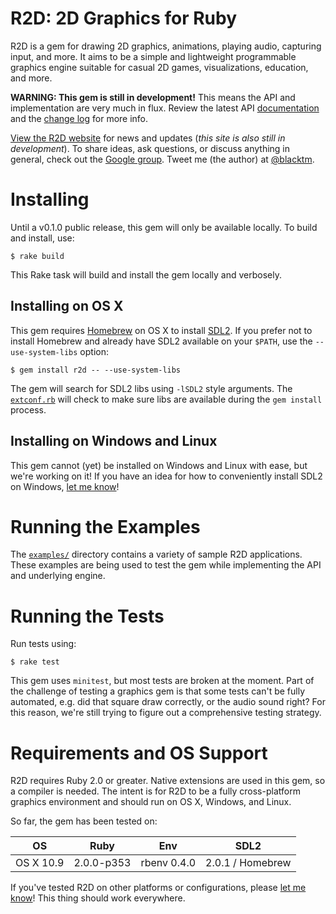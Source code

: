 # R2D: 2D Graphics for Ruby

R2D is a gem for drawing 2D graphics, animations, playing audio, capturing input, and more. It aims to be a simple and lightweight programmable graphics engine suitable for casual 2D games, visualizations, education, and more.

**WARNING: This gem is still in development!** This means the API and implementation are very much in flux. Review the latest API [documentation](http://www.ruby2d.com/docs) and the [change log](http://www.ruby2d.com/docs/history.html) for more info.

[View the R2D website](http://www.ruby2d.com) for news and updates (*this site is also still in development*). To share ideas, ask questions, or discuss anything in general, check out the [Google group](https://groups.google.com/d/forum/r2d-gem). Tweet me (the author) at [@blacktm](https://twitter.com/blacktm).

# Installing

Until a v0.1.0 public release, this gem will only be available locally. To build and install, use:

```
$ rake build
```

This Rake task will build and install the gem locally and verbosely.

## Installing on OS X

This gem requires [Homebrew](http://brew.sh) on OS X to install [SDL2](http://www.libsdl.org). If you prefer not to install Homebrew and already have SDL2 available on your `$PATH`, use the `--use-system-libs` option:

```
$ gem install r2d -- --use-system-libs
```

The gem will search for SDL2 libs using `-lSDL2` style arguments. The [`extconf.rb`](/ext/r2d/extconf.rb) will check to make sure libs are available during the `gem install` process.

## Installing on Windows and Linux

This gem cannot (yet) be installed on Windows and Linux with ease, but we're working on it! If you have an idea for how to conveniently install SDL2 on Windows, [let me know](https://twitter.com/blacktm)!

# Running the Examples

The [`examples/`](/examples) directory contains a variety of sample R2D applications. These examples are being used to test the gem while implementing the API and underlying engine.

# Running the Tests

Run tests using:

```
$ rake test
```

This gem uses `minitest`, but most tests are broken at the moment. Part of the challenge of testing a graphics gem is that some tests can't be fully automated, e.g. did that square draw correctly, or the audio sound right? For this reason, we're still trying to figure out a comprehensive testing strategy.

# Requirements and OS Support

R2D requires Ruby 2.0 or greater. Native extensions are used in this gem, so a compiler is needed. The intent is for R2D to be a fully cross-platform graphics environment and should run on OS X, Windows, and Linux.

So far, the gem has been tested on:

| OS        | Ruby       | Env         | SDL2             |
| --------- | ---------- | ----------- | ---------------- |
| OS X 10.9 | 2.0.0-p353 | rbenv 0.4.0 | 2.0.1 / Homebrew |

<!-- - Windows 7 32-bit using the [RubyInstaller](http://rubyinstaller.org/) for Windows and the [MinGW DevKit](http://rubyinstaller.org/add-ons/devkit/) (required for building native extensions). -->

If you've tested R2D on other platforms or configurations, please [let me know](https://twitter.com/blacktm)! This thing should work everywhere.

